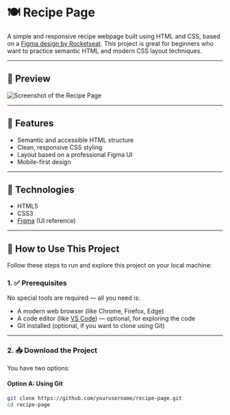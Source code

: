 # 🍽️ Recipe Page

A simple and responsive recipe webpage built using HTML and CSS, based on a [Figma design by Rocketseat](https://www.figma.com/community/file/1360315130061454535/pagina-de-receita). This project is great for beginners who want to practice semantic HTML and modern CSS layout techniques.

---

## 📸 Preview

![Screenshot of the Recipe Page](https://via.placeholder.com/800x400.png?text=Recipe+Page+Preview)

---

## 🚀 Features

- Semantic and accessible HTML structure
- Clean, responsive CSS styling
- Layout based on a professional Figma UI
- Mobile-first design

---

## 🔧 Technologies

- HTML5
- CSS3
- [Figma](https://www.figma.com/) (UI reference)

---
 
  ## 📘 How to Use This Project

Follow these steps to run and explore this project on your local machine:

### 1. ✅ Prerequisites

No special tools are required — all you need is:

- A modern web browser (like Chrome, Firefox, Edge)
- A code editor (like [VS Code](https://code.visualstudio.com/)) — optional, for exploring the code
- Git installed (optional, if you want to clone using Git)

---

### 2. 📥 Download the Project

You have two options:

#### Option A: Using Git

```bash
git clone https://github.com/yourusername/recipe-page.git
cd recipe-page

